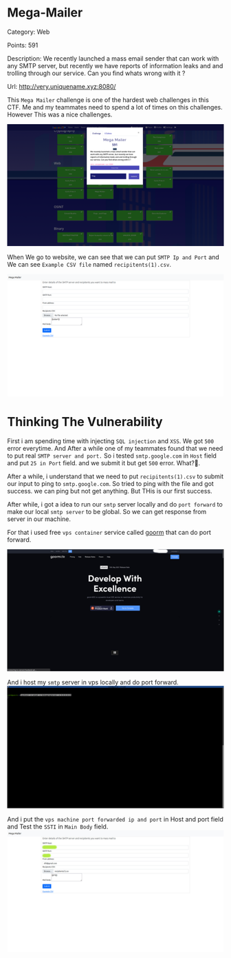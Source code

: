 # Mega-Mailer
Category: Web

Points: 591

Description: We recently launched a mass email sender that can work with any SMTP server, but recently we have reports of information leaks and and trolling through our service. Can you find whats wrong with it ?

Url: http://very.uniquename.xyz:8080/

This `Mega Mailer` challenge is one of the hardest web challenges in this CTF. Me and my teammates need to spend a lot of times on this challenges. However This was a nice challenges.

![CTF](https://github.com/ComdeyOverFlow/DeconstruCTF-2021/blob/main/Mega-Mailer/images/Screenshot%20from%202021-10-03%2005-32-04.png)

When We go to website, we can see that we can put `SMTP Ip and Port` and We can see `Example CSV file` named `recipitents(1).csv`.

![CTF](https://github.com/ComdeyOverFlow/DeconstruCTF-2021/blob/main/Mega-Mailer/images/Screenshot%20from%202021-10-03%2005-32-10.png)

# Thinking The Vulnerability

First i am spending time with injecting `SQL injection` and `XSS`. We got `500` error everytime. And After a while one of my teammates found that we need to put real `SMTP server and port.` So i tested `smtp.google.com` in `Host` field  and put `25 in Port` field. and we submit it but get `500` error. What?🤔.

After a while, i understand that we need to put `recipitents(1).csv` to submit our input to ping to `smtp.google.com`. So tried to ping with the file and got success. we can ping but not get anything. But THis is our first success.

After while, i got a idea to run our `smtp` server locally and do `port forward` to make our local `smtp server` to be global. So we can get response from server in our machine.

For that i used free `vps container` service called [goorm](https://ide.goorm.io/) that can do port forward.

![CTF](https://github.com/ComdeyOverFlow/DeconstruCTF-2021/blob/main/Mega-Mailer/images/Screenshot%20from%202021-10-03%2005-38-54.jpg)
 
And i host my `smtp` server in vps locally and do port forward.
![CTF](https://github.com/ComdeyOverFlow/DeconstruCTF-2021/blob/main/Mega-Mailer/images/Screenshot%20from%202021-10-03%2005-39-15.png)

And i put the `vps machine port forwarded ip and port` in Host and port field and Test the `SSTI` in `Main Body` field.
![CTF](https://github.com/ComdeyOverFlow/DeconstruCTF-2021/blob/main/Mega-Mailer/images/Screenshot%20from%202021-10-03%2005-39-39.jpg)
